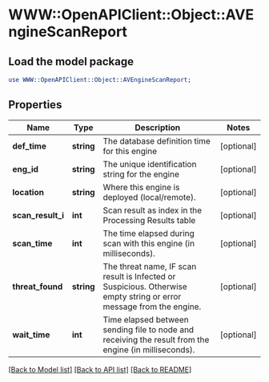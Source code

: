 # WWW::OpenAPIClient::Object::AVEngineScanReport

## Load the model package
```perl
use WWW::OpenAPIClient::Object::AVEngineScanReport;
```

## Properties
Name | Type | Description | Notes
------------ | ------------- | ------------- | -------------
**def_time** | **string** | The database definition time for this engine | [optional] 
**eng_id** | **string** | The  unique identification string for the engine | [optional] 
**location** | **string** | Where this engine is deployed (local/remote). | [optional] 
**scan_result_i** | **int** | Scan result as index in the Processing Results table | [optional] 
**scan_time** | **int** | The time elapsed during scan with this engine (in milliseconds). | [optional] 
**threat_found** | **string** | The threat name, IF scan result is Infected or Suspicious. Otherwise empty string or error message from the engine. | [optional] 
**wait_time** | **int** | Time elapsed between sending file to node and receiving the result from the engine (in milliseconds). | [optional] 

[[Back to Model list]](../README.md#documentation-for-models) [[Back to API list]](../README.md#documentation-for-api-endpoints) [[Back to README]](../README.md)


